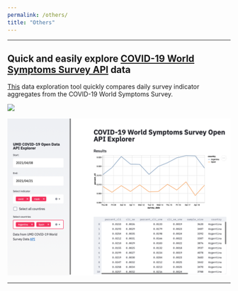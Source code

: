 ```yaml
---
permalink: /others/
title: "Others"
---
```


---

## Quick and easily explore [COVID-19 World Symptoms Survey API](https://gisumd.github.io/COVID-19-API-Documentation/docs/home.html) data

[This](https://share.streamlit.io/andgarc/covid19-umd-api-explorer/main/api.py?fbclid=IwAR1qUIHV-NAtAXDIcsbykoUDLJC9zH3Sh1MIrcfYzC6vrQQJTCPYpYvsd7g) data exploration tool quickly compares daily survey indicator aggregates from the COVID-19 World Symptoms Survey.

![](https://img.shields.io/static/v1?label=lifecycle&message=beta&color=blue)

[![COVID-19 API Explorer](/assets/images/others/api_explorer.png)](https://share.streamlit.io/andgarc/covid19-umd-api-explorer/main/api.py?fbclid=IwAR1qUIHV-NAtAXDIcsbykoUDLJC9zH3Sh1MIrcfYzC6vrQQJTCPYpYvsd7g)

---
